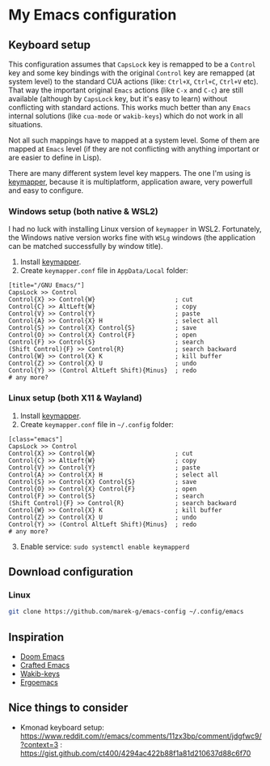 # My Emacs configuration

## Keyboard setup

This configuration assumes that `CapsLock` key is remapped to be a `Control` key and some key bindings with the original `Control` key are remapped (at system level) to the standard CUA actions (like: `Ctrl+X`, `Ctrl+C`, `Ctrl+V` etc). That way the important original `Emacs` actions (like `C-x` and `C-c`) are still available (although by `CapsLock` key, but it's easy to learn) without conflicting with standard actions. This works much better than any `Emacs` internal solutions (like `cua-mode` or `wakib-keys`) which do not work in all situations.

Not all such mappings have to mapped at a system level. Some of them are mapped at `Emacs` level (if they are not conflicting with anything important or are easier to define in Lisp).

There are many different system level key mappers. The one I'm using is [keymapper](https://github.com/houmain/keymapper), because it is multiplatform, application aware, very powerfull and easy to configure.

### Windows setup (both native & WSL2)

I had no luck with installing Linux version of `keymapper` in WSL2. Fortunately, the Windows native version works fine with `WSLg` windows (the application can be matched successfully by window title).

1. Install [keymapper](https://github.com/houmain/keymapper/releases).
2. Create `keymapper.conf` file in `AppData/Local` folder:

```
[title="/GNU Emacs/"]
CapsLock >> Control
Control{X} >> Control{W}                      ; cut
Control{C} >> AltLeft{W}                      ; copy
Control{V} >> Control{Y}                      ; paste
Control{A} >> Control{X} H                    ; select all
Control{S} >> Control{X} Control{S}           ; save
Control{O} >> Control{X} Control{F}           ; open
Control{F} >> Control{S}                      ; search
(Shift Control){F} >> Control{R}              ; search backward
Control{W} >> Control{X} K                    ; kill buffer
Control{Z} >> Control{X} U                    ; undo
Control{Y} >> (Control AltLeft Shift){Minus}  ; redo
# any more?
```

### Linux setup (both X11 & Wayland)

1. Install [keymapper](https://github.com/houmain/keymapper/releases).
2. Create `keymapper.conf` file in `~/.config` folder:

```
[class="emacs"]
CapsLock >> Control
Control{X} >> Control{W}                      ; cut
Control{C} >> AltLeft{W}                      ; copy
Control{V} >> Control{Y}                      ; paste
Control{A} >> Control{X} H                    ; select all
Control{S} >> Control{X} Control{S}           ; save
Control{O} >> Control{X} Control{F}           ; open
Control{F} >> Control{S}                      ; search
(Shift Control){F} >> Control{R}              ; search backward
Control{W} >> Control{X} K                    ; kill buffer
Control{Z} >> Control{X} U                    ; undo
Control{Y} >> (Control AltLeft Shift){Minus}  ; redo
# any more?
```

3. Enable service: `sudo systemctl enable keymapperd`

## Download configuration

### Linux

``` sh
git clone https://github.com/marek-g/emacs-config ~/.config/emacs
```

## Inspiration

- [Doom Emacs](https://github.com/doomemacs/doomemacs)
- [Crafted Emacs](https://github.com/SystemCrafters/crafted-emacs)
- [Wakib-keys](https://github.com/darkstego/wakib-keys)
- [Ergoemacs](https://ergoemacs.github.io/)

## Nice things to consider

- Kmonad keyboard setup: https://www.reddit.com/r/emacs/comments/11zx3bp/comment/jdgfwc9/?context=3 : https://gist.github.com/ct400/4294ac422b88f1a81d210637d88c6f70
